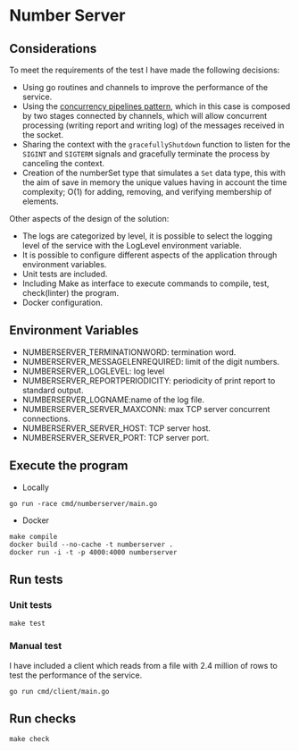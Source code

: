 # Number Server

## Considerations

To meet the requirements of the test I have made the following decisions:

* Using go routines and channels to improve the performance of the service.
* Using the [concurrency pipelines pattern](https://go.dev/blog/pipelines), which in this case is composed
  by two stages connected by channels, which will allow concurrent processing (writing report and writing log) of the messages received in the socket.
* Sharing the context with the `gracefullyShutdown` function to listen for the `SIGINT` and `SIGTERM` signals and gracefully terminate the process by canceling the context.
* Creation of the numberSet type that simulates a `Set` data type, this with the aim of save in memory the unique values having in account the time complexity; O(1) for adding, removing, and verifying membership of elements.

Other aspects of the design of the solution:

* The logs are categorized by level, it is possible to select the logging level of the service with the LogLevel environment variable.
* It is possible to configure different aspects of the application through environment variables.
* Unit tests are included.
* Including Make as interface to execute commands to compile, test, check(linter) the program.
* Docker configuration.

## Environment Variables

* NUMBERSERVER_TERMINATIONWORD: termination word.
* NUMBERSERVER_MESSAGELENREQUIRED: limit of the digit numbers.
* NUMBERSERVER_LOGLEVEL: log level
* NUMBERSERVER_REPORTPERIODICITY: periodicity of print report to standard output.
* NUMBERSERVER_LOGNAME:name of the log file.
* NUMBERSERVER_SERVER_MAXCONN: max TCP server concurrent connections.
* NUMBERSERVER_SERVER_HOST: TCP server host.
* NUMBERSERVER_SERVER_PORT: TCP server port.

## Execute the program

* Locally

```
go run -race cmd/numberserver/main.go
```

* Docker

```
make compile
docker build --no-cache -t numberserver .
docker run -i -t -p 4000:4000 numberserver
```

## Run tests

### Unit tests
```
make test
```

### Manual test
I have included a client which reads from a file with 2.4 million of rows to test the performance of the service.
```
go run cmd/client/main.go
```
## Run checks
```
make check
```


